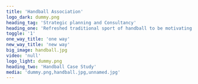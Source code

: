 ```yaml
---
title: 'Handball Association'
logo_dark: dummy.png
heading_tag: 'Strategic planning and Consultancy'
heading_one: 'Refreshed traditional sport of handball to be motivating and inspirational again'
toggle: '1'
one_way_title: 'one way'
new_way_title: 'new way'
big_image: handball.jpg
video: 'null'
logo_light: dummy.png
heading_two: 'Handball Case Study'
media: 'dummy.png,handball.jpg,unnamed.jpg'
---
```


